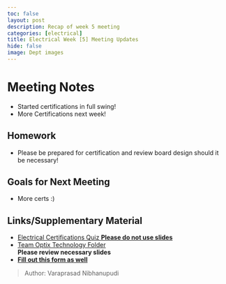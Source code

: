 ```yaml
--- 
toc: false 
layout: post 
description: Recap of week 5 meeting 
categories: [electrical]  
title: Electrical Week [5] Meeting Updates
hide: false 
image: Dept images 
---  
```


# Meeting Notes  
- Started certifications in full swing! 
- More Certifications next week!

## Homework 
- Please be prepared for certification and review board design should it be necessary!

## Goals for Next Meeting  
- More certs :)

## Links/Supplementary Material 
- [Electrical Certifications Quiz **Please do not use slides**](https://forms.gle/fbAqr6YncPNQv8Zo8)
- [Team Optix Technology Folder](https://drive.google.com/drive/folders/1D4VNl_CzpGJff69jR2onBDxhrS-d7Ol8?usp=sharing)  
**Please review necessary slides**
- **[Fill out this form as well](https://docs.google.com/forms/u/6/d/1sDOcLfz7DDRgtVxeHpuEXU8QIt9QpJGENf3IiLh7zww/edit?usp=drive_web)**
  
> Author: Varaprasad Nibhanupudi